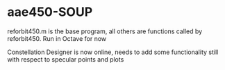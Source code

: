 # aae450-SOUP

reforbit450.m is the base program, all others are functions called by reforbit450. Run in Octave for now

Constellation Designer is now online, needs to add some functionality still with respect to specular points and plots
